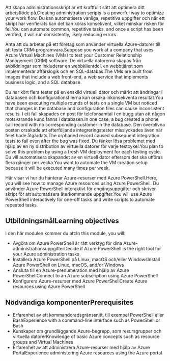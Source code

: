 <span data-ttu-id="e865e-101">Att skapa administrationsskript är ett kraftfullt sätt att optimera ditt arbetsflöde på.</span><span class="sxs-lookup"><span data-stu-id="e865e-101">Creating administration scripts is a powerful way to optimize your work flow.</span></span> <span data-ttu-id="e865e-102">Du kan automatisera vanliga, repetitiva uppgifter och när ett skript har verifierats kan det kan köras konsekvent, vilket minskar risken för fel.</span><span class="sxs-lookup"><span data-stu-id="e865e-102">You can automate common, repetitive tasks, and once a script has been verified, it will run consistently, likely reducing errors.</span></span>

<span data-ttu-id="e865e-103">Anta att du arbetar på ett företag som använder virtuella Azure-datorer till att testa CRM-programvara.</span><span class="sxs-lookup"><span data-stu-id="e865e-103">Suppose you work at a company that uses Azure Virtual Machines (VMs) to test your Customer Relationship Management (CRM) software.</span></span> <span data-ttu-id="e865e-104">De virtuella datorerna skapas från avbildningar som inkluderar en webbklientdel, en webbtjänst som implementerar affärslogik och en SQL-databas.</span><span class="sxs-lookup"><span data-stu-id="e865e-104">The VMs are built from images that include a web front-end, a web service that implements business logic, and a SQL database.</span></span>

<span data-ttu-id="e865e-105">Du har kört flera tester på en enskild virtuell dator och märkt att ändringar i databasen och konfigurationsfilerna kan orsaka inkonsekventa resultat.</span><span class="sxs-lookup"><span data-stu-id="e865e-105">You have been executing multiple rounds of tests on a single VM but noticed that changes in the database and configuration files can cause inconsistent results.</span></span> <span data-ttu-id="e865e-106">I ett fall skapades en post för telefonsamtal i en bugg utan att någon motsvarande kund fanns i databasen.</span><span class="sxs-lookup"><span data-stu-id="e865e-106">In one case, a bug created a phone call record with no corresponding customer in the database.</span></span> <span data-ttu-id="e865e-107">Den överblivna posten orsakade att efterföljande integreringstester misslyckades även när felet hade åtgärdats.</span><span class="sxs-lookup"><span data-stu-id="e865e-107">The orphaned record caused subsequent integration tests to fail even after the bug was fixed.</span></span> <span data-ttu-id="e865e-108">Du tänker lösa problemet med hjälp av en ny distribution av virtuella datorer för varje testcykel.</span><span class="sxs-lookup"><span data-stu-id="e865e-108">You plan to solve this problem by using a fresh VM deployment for each testing cycle.</span></span> <span data-ttu-id="e865e-109">Du vill automatisera skapandet av en virtuell dator eftersom det ska utföras flera gånger per vecka.</span><span class="sxs-lookup"><span data-stu-id="e865e-109">You want to automate the VM creation setup because it will be executed many times per week.</span></span> 

<span data-ttu-id="e865e-110">Här visar vi hur du hanterar Azure-resurser med Azure PowerShell.</span><span class="sxs-lookup"><span data-stu-id="e865e-110">Here, you will see how to manage Azure resources using Azure PowerShell.</span></span> <span data-ttu-id="e865e-111">Du använder Azure PowerShell interaktivt för engångsuppgifter och skriver skript för att automatisera återkommande uppgifter.</span><span class="sxs-lookup"><span data-stu-id="e865e-111">You will use Azure PowerShell interactively for one-off tasks and write scripts to automate repeated tasks.</span></span> 

## <a name="learning-objectives"></a><span data-ttu-id="e865e-112">Utbildningsmål</span><span class="sxs-lookup"><span data-stu-id="e865e-112">Learning objectives</span></span>
<span data-ttu-id="e865e-113">I den här modulen kommer du att:</span><span class="sxs-lookup"><span data-stu-id="e865e-113">In this module, you will:</span></span>

- <span data-ttu-id="e865e-114">Avgöra om Azure PowerShell är rätt verktyg för dina Azure-administrationsuppgifter</span><span class="sxs-lookup"><span data-stu-id="e865e-114">Decide if Azure PowerShell is the right tool for your Azure administration tasks</span></span>
- <span data-ttu-id="e865e-115">Installera Azure PowerShell på Linux, macOS och/eller Windows</span><span class="sxs-lookup"><span data-stu-id="e865e-115">Install Azure PowerShell on Linux, macOS, and/or Windows</span></span>
- <span data-ttu-id="e865e-116">Ansluta till en Azure-prenumeration med hjälp av Azure PowerShell</span><span class="sxs-lookup"><span data-stu-id="e865e-116">Connect to an Azure subscription using Azure PowerShell</span></span>
- <span data-ttu-id="e865e-117">Konfigurera Azure-resurser med Azure PowerShell</span><span class="sxs-lookup"><span data-stu-id="e865e-117">Create Azure resources using Azure PowerShell</span></span>

## <a name="prerequisites"></a><span data-ttu-id="e865e-118">Nödvändiga komponenter</span><span class="sxs-lookup"><span data-stu-id="e865e-118">Prerequisites</span></span>

- <span data-ttu-id="e865e-119">Erfarenhet av ett kommandoradsgränssnitt, till exempel PowerShell eller Bash</span><span class="sxs-lookup"><span data-stu-id="e865e-119">Experience with a command-line interface such as PowerShell or Bash</span></span>
- <span data-ttu-id="e865e-120">Kunskaper om grundläggande Azure-begrepp, som resursgrupper och virtuella datorer</span><span class="sxs-lookup"><span data-stu-id="e865e-120">Knowledge of basic Azure concepts such as resource groups and Virtual Machines</span></span>
- <span data-ttu-id="e865e-121">Erfarenhet av att administrera Azure-resurser med hjälp av Azure Portal</span><span class="sxs-lookup"><span data-stu-id="e865e-121">Experience administering Azure resources using the Azure portal</span></span>
